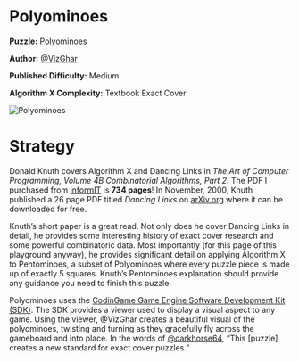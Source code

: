 # Polyominoes

__Puzzle:__ [Polyominoes](https://www.codingame.com/training/medium/polyominoes)

__Author:__ [@VizGhar](https://www.codingame.com/profile/c152bee9fe8dc90ac4f6b84505b59ebb9086993)

__Published Difficulty:__ Medium

__Algorithm X Complexity:__ Textbook Exact Cover

![Polyominoes](Polyominoes.gif)

# Strategy

Donald Knuth covers Algorithm X and Dancing Links in _The Art of Computer Programming, Volume 4B Combinatorial Algorithms, Part 2_. The PDF I purchased from [informIT](https://www.informit.com/promotions/art-of-computer-programming-books-and-ebooks-140521) is __734 pages__! In November, 2000, Knuth published a 26 page PDF titled _Dancing Links_ on [arXiv.org](https://arxiv.org/abs/cs/0011047) where it can be downloaded for free.

Knuth’s short paper is a great read. Not only does he cover Dancing Links in detail, he provides some interesting history of exact cover research and some powerful combinatoric data. Most importantly (for this page of this playground anyway), he provides significant detail on applying Algorithm X to Pentominoes, a subset of Polyominoes where every puzzle piece is made up of exactly 5 squares. Knuth’s Pentominoes explanation should provide any guidance you need to finish this puzzle.

Polyominoes uses the [CodinGame Game Engine Software Development Kit (SDK)]( https://www.codingame.com/playgrounds/25775/codingame-sdk-documentation/introduction). The SDK provides a viewer used to display a visual aspect to any game. Using the viewer, @VizGhar creates a beautiful visual of the polyominoes, twisting and turning as they gracefully fly across the gameboard and into place. In the words of [@darkhorse64](https://www.codingame.com/profile/c9ebe76a83b33730956eda0534d6cad86053292), “This [puzzle] creates a new standard for exact cover puzzles.”

